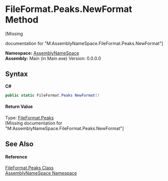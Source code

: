 # FileFormat.Peaks.NewFormat Method 
 

\[Missing <summary> documentation for "M:AssemblyNameSpace.FileFormat.Peaks.NewFormat"\]

**Namespace:**&nbsp;<a href="6bcc80ef-5cfd-db5f-1eb2-7297d1c16397">AssemblyNameSpace</a><br />**Assembly:**&nbsp;Main (in Main.exe) Version: 0.0.0.0

## Syntax

**C#**<br />
``` C#
public static FileFormat.Peaks NewFormat()
```


#### Return Value
Type: <a href="95952360-346f-6123-1094-b7f244704c71">FileFormat.Peaks</a><br />\[Missing <returns> documentation for "M:AssemblyNameSpace.FileFormat.Peaks.NewFormat"\]

## See Also


#### Reference
<a href="95952360-346f-6123-1094-b7f244704c71">FileFormat.Peaks Class</a><br /><a href="6bcc80ef-5cfd-db5f-1eb2-7297d1c16397">AssemblyNameSpace Namespace</a><br />